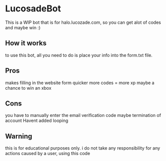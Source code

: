# LucosadeBot
This is a WIP bot that is for halo.lucozade.com, so you can get alot of codes and maybe win :)

## How it works
to use this bot, all you need to do is place your info into the form.txt file.

## Pros
makes filling in the website form quicker
more codes = more xp 
maybe a chance to win an xbox

## Cons
you have to manually enter the email verification code
maybe termination of account
Havent added looping

## Warning
this is for educational purposes only. i do not take any responsibility for any actions caused by a user, using this code
